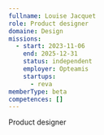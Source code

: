 ```yaml
---
fullname: Louise Jacquet
role: Product designer
domaine: Design
missions:
  - start: 2023-11-06
    end: 2025-12-31
    status: independent
    employer: Opteamis
    startups:
      - reva
memberType: beta
competences: []
---
```

Product designer